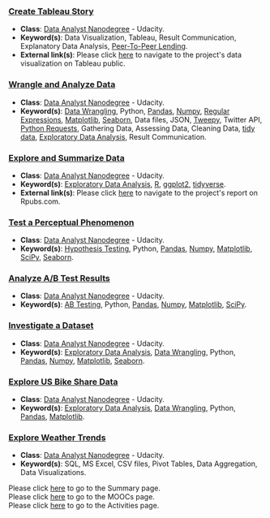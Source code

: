 ### [Create Tableau Story](https://github.com/tkannab/Udacity-DAND-T2-P4-Tableau-Story)
- **Class**: [Data Analyst Nanodegree](https://www.udacity.com/course/data-analyst-nanodegree--nd002) - Udacity.
- **Keyword(s)**: Data Visualization, Tableau, Result Communication, Explanatory Data Analysis, [Peer-To-Peer Lending](https://en.wikipedia.org/wiki/Peer-to-peer_lending).
- **External link(s)**: Please click [here](https://public.tableau.com/profile/toufik.kannab#!/vizhome/DAND-T2-P4/Prosper) to navigate to the project's data visualization on Tableau public.

### [Wrangle and Analyze Data](https://github.com/tkannab/Udacity-DAND-T2-P3-DW)
- **Class**: [Data Analyst Nanodegree](https://www.udacity.com/course/data-analyst-nanodegree--nd002) - Udacity.
- **Keyword(s)**: [Data Wrangling](https://en.wikipedia.org/wiki/Data_wrangling), Python, [Pandas](https://pandas.pydata.org/), [Numpy](http://www.numpy.org/), [Regular Expressions](https://docs.python.org/3/library/re.html), [Matplotlib](https://matplotlib.org/), [Seaborn](https://seaborn.pydata.org/), Data files, JSON, [Tweepy](http://tweepy.readthedocs.io/en/v3.5.0/), Twitter API, [Python Requests](http://docs.python-requests.org/en/master/), Gathering Data, Assessing Data, Cleaning Data, [tidy data](https://cran.r-project.org/web/packages/tidyr/vignettes/tidy-data.html), [Exploratory Data Analysis](https://en.wikipedia.org/wiki/Exploratory_data_analysis), Result Communication.

### [Explore and Summarize Data](https://github.com/tkannab/Udacity-DAND-T2-P2-EDA)
- **Class**: [Data Analyst Nanodegree](https://www.udacity.com/course/data-analyst-nanodegree--nd002) - Udacity.
- **Keyword(s)**: [Exploratory Data Analysis](https://en.wikipedia.org/wiki/Exploratory_data_analysis), [R](https://www.r-project.org/about.html), [ggplot2](http://ggplot2.tidyverse.org/), [tidyverse](https://www.tidyverse.org/).
- **External link(s)**: Please click [here](http://rpubs.com/tkannab/dand-eda) to navigate to the project's report on Rpubs.com.

### [Test a Perceptual Phenomenon](https://github.com/tkannab/Udacity-DAND-T2-P1-PerptPh)
- **Class**: [Data Analyst Nanodegree](https://www.udacity.com/course/data-analyst-nanodegree--nd002) - Udacity.
- **Keyword(s)**: [Hypothesis Testing](https://en.wikipedia.org/wiki/Statistical_hypothesis_testing), Python, [Pandas](https://pandas.pydata.org/), [Numpy](http://www.numpy.org/), [Matplotlib](https://matplotlib.org/), [SciPy](https://www.scipy.org/), [Seaborn](https://seaborn.pydata.org/).


### [Analyze A/B Test Results](https://github.com/tkannab/Udacity-DAND-T1-P4-Analyze-AB-Test-Results)
- **Class**: [Data Analyst Nanodegree](https://www.udacity.com/course/data-analyst-nanodegree--nd002) - Udacity.
- **Keyword(s)**: [AB Testing](https://en.wikipedia.org/wiki/A/B_testing), Python, [Pandas](https://pandas.pydata.org/), [Numpy](http://www.numpy.org/), [Matplotlib](https://matplotlib.org/), [SciPy](https://www.scipy.org/).


### [Investigate a Dataset](https://github.com/tkannab/Udacity-DAND-T1-P2-Investigate-a-Dataset)
- **Class**: [Data Analyst Nanodegree](https://www.udacity.com/course/data-analyst-nanodegree--nd002) - Udacity.
- **Keyword(s)**: [Exploratory Data Analysis](https://en.wikipedia.org/wiki/Exploratory_data_analysis), [Data Wrangling](https://en.wikipedia.org/wiki/Data_wrangling), Python, [Pandas](https://pandas.pydata.org/), [Numpy](http://www.numpy.org/),  [Matplotlib](https://matplotlib.org/), [Seaborn](https://seaborn.pydata.org/).


### [Explore US Bike Share Data](https://github.com/tkannab/Udacity-DAND-T1-P2-ExploreUSBikeShare)
- **Class**: [Data Analyst Nanodegree](https://www.udacity.com/course/data-analyst-nanodegree--nd002) - Udacity.
- **Keyword(s)**: [Exploratory Data Analysis](https://en.wikipedia.org/wiki/Exploratory_data_analysis), [Data Wrangling](https://en.wikipedia.org/wiki/Data_wrangling), Python, [Pandas](https://pandas.pydata.org/), [Matplotlib](https://matplotlib.org/).


### [Explore Weather Trends](https://github.com/tkannab/Udacity-DAND-T1-P1-ExpWthrTrnds)
- **Class**: [Data Analyst Nanodegree](https://www.udacity.com/course/data-analyst-nanodegree--nd002) - Udacity.
- **Keyword(s)**: SQL, MS Excel, CSV files, Pivot Tables, Data Aggregation, Data Visualizations.



Please click [here](https://github.com/tkannab/Data-Science-Summary) to go to the Summary page.  
Please click [here](https://github.com/tkannab/Data-Science-Summary/blob/master/MOOCs.md) to go to the MOOCs page.  
Please click [here](https://github.com/tkannab/Data-Science-Summary/blob/master/Activities.md) to go to the Activities page.
